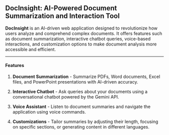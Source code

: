 ## DocInsight: AI-Powered Document Summarization and Interaction Tool

**DocInsight** is an AI-driven web application designed to revolutionize how users analyze and comprehend complex documents. It offers features such as document summarization, interactive chatbot queries, voice-based interactions, and customization options to make document analysis more accessible and efficient.

---

#### Features

1. **Document Summarization** - Summarize PDFs, Word documents, Excel files, and PowerPoint presentations with AI-driven accuracy.

2. **Interactive Chatbot** - Ask queries about your documents using a conversational chatbot powered by the Gemini API.

3. **Voice Assistant** - Listen to document summaries and navigate the application using voice commands.

4. **Customizations** - Tailor summaries by adjusting their length, focusing on specific sections, or generating content in different languages.
